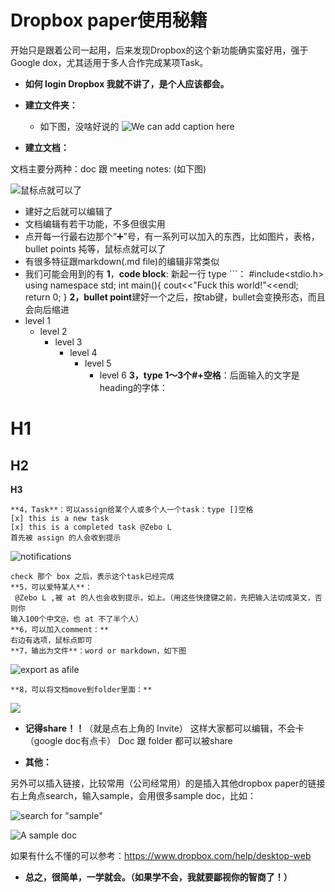 # Dropbox paper使用秘籍
开始只是跟着公司一起用，后来发现Dropbox的这个新功能确实蛮好用，强于Google dox，尤其适用于多人合作完成某项Task。


- **如何 login Dropbox 我就不讲了，是个人应该都会。**
- **建立文件夹：**
  - 如下图，没啥好说的
![We can add caption here](https://d2mxuefqeaa7sj.cloudfront.net/s_787603B506DD1AD55C342FC47A27748AD25CBA3D7F0A10A40438325E02D88947_1507016596118_dropbox_folder.png)

- **建立文档：**

文档主要分两种：doc 跟 meeting notes: (如下图)

![鼠标点就可以了](https://d2mxuefqeaa7sj.cloudfront.net/s_787603B506DD1AD55C342FC47A27748AD25CBA3D7F0A10A40438325E02D88947_1507017480049_Screen+Shot+2017-10-03+at+12.56.11+AM.png)

  - 建好之后就可以编辑了
  - 文档编辑有若干功能，不多但很实用
  - 点开每一行最右边那个“➕”号，有一系列可以加入的东西，比如图片，表格，bullet points 扽等，鼠标点就可以了
  - 有很多特征跟markdown(.md file)的编辑非常类似
  - 我们可能会用到的有
    **1**，**code block**: 新起一行 type ```：
    #include<stdio.h>
    using namespace std;
    int main(){
      cout<<"Fuck this world!"<<endl;
      return 0;
    }
    **2，bullet point**建好一个之后，按tab键，bullet会变换形态，而且会向后缩进
- level 1
  - level 2
    - level 3
      - level 4
        - level 5
          - level 6
    **3，type 1～3个#+空格**：后面输入的文字是heading的字体：
# H1
## H2

**H3**

    **4，Task**：可以assign给某个人或多个人一个task：type []空格
    [x] this is a new task 
    [x] this is a completed task @Zebo L
    首先被 assign 的人会收到提示
![notifications](https://d2mxuefqeaa7sj.cloudfront.net/s_787603B506DD1AD55C342FC47A27748AD25CBA3D7F0A10A40438325E02D88947_1507019180301_Screen+Shot+2017-10-03+at+1.26.01+AM.png)

    check 那个 box 之后，表示这个task已经完成
    **5，可以爱特某人**：
     @Zebo L ,被 at 的人也会收到提示，如上。（用这些快捷键之前，先把输入法切成英文，否则你
    输入100个中文@，也 at 不了半个人）
    **6，可以加入comment：**
    右边有选项，鼠标点即可
    **7，输出为文件**：word or markdown，如下图
![export as afile](https://d2mxuefqeaa7sj.cloudfront.net/s_787603B506DD1AD55C342FC47A27748AD25CBA3D7F0A10A40438325E02D88947_1507019854450_Screen+Shot+2017-10-03+at+1.35.42+AM.png)

    **8，可以将文档move到folder里面：**
![](https://d2mxuefqeaa7sj.cloudfront.net/s_787603B506DD1AD55C342FC47A27748AD25CBA3D7F0A10A40438325E02D88947_1507020598234_Screen+Shot+2017-10-03+at+1.48.45+AM.png)

    
- **记得share！！**（就是点右上角的 Invite）
    这样大家都可以编辑，不会卡（google doc有点卡）
    Doc 跟 folder 都可以被share


- **其他：**

另外可以插入链接，比较常用（公司经常用）的是插入其他dropbox paper的链接
右上角点search，输入sample，会用很多sample doc，比如：

![search for "sample"](https://d2mxuefqeaa7sj.cloudfront.net/s_787603B506DD1AD55C342FC47A27748AD25CBA3D7F0A10A40438325E02D88947_1507020254796_Screen+Shot+2017-10-03+at+1.43.39+AM.png)

![A sample doc](https://d2mxuefqeaa7sj.cloudfront.net/s_787603B506DD1AD55C342FC47A27748AD25CBA3D7F0A10A40438325E02D88947_1507020280001_Screen+Shot+2017-10-03+at+1.43.49+AM.png)


如果有什么不懂的可以参考：https://www.dropbox.com/help/desktop-web


- **总之，很简单，一学就会。（如果学不会，我就要鄙视你的智商了！）**


